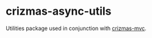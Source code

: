 # crizmas-async-utils

Utilities package used in conjunction with
[crizmas-mvc](https://github.com/raulsebastianmihaila/crizmas-mvc).
